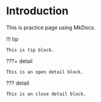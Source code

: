 # Introduction

This is practice page using MkDocs.

!!! tip

    This is tip block.

???+ detail

    This is an open detail block.

??? detail

    This is an close detail block.
